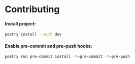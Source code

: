 # Contributing

#### Install project: 
```bash
poetry install --with dev
```

#### Enable pre-commit and pre-push hooks:

```bash
poetry run pre-commit install -t=pre-commit -t=pre-push
```